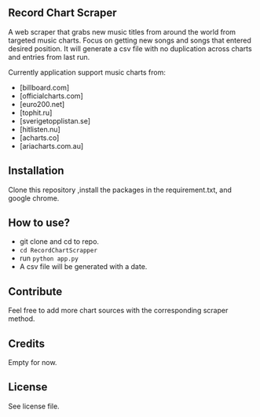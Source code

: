 ## Record Chart Scraper
A web scraper that grabs new music titles from around the world from targeted music charts. Focus on getting new songs and songs that entered desired position. It will generate a csv file with no duplication across charts and entries from last run.

Currently application support music charts from:
- [billboard.com]
- [officialcharts.com]
- [euro200.net]
- [tophit.ru]
- [sverigetopplistan.se]
- [hitlisten.nu]
- [acharts.co]
- [ariacharts.com.au]

## Installation
Clone this repository ,install the packages in the requirement.txt, and google chrome.

## How to use?
- git clone and cd to repo.
- `cd RecordChartScrapper`
- run `python app.py`
- A csv file will be generated with a date.

## Contribute
Feel free to add more chart sources with the corresponding scraper method.

## Credits
Empty for now.

## License
See license file.